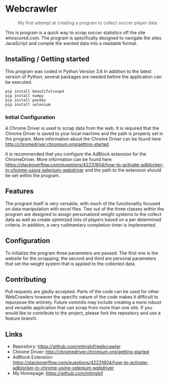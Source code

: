 # Webcrawler
> My first attempt at creating a program to collect soccer player data 

This is program is a quick way to scrap soccer statistics off the site whoscored.com. The program is specifically designed to navigate the sites JavaScript and compile the wanted data into a readable format. 

## Installing / Getting started
This program was coded in Python Version 3.6 
In addition to the latest version of Python, several packages are needed before the application can be executed.

```
pip install beautifulsoup4
pip install numpy
pip install pandas
pip install selenium
```

### Initial Configuration

A Chrome Driver is used to scrap data from the web. It is required that the Chrome Driver is saved to your local machine and the path is properly set in the program. More information about the Chrome Driver can be found here http://chromedriver.chromium.org/getting-started 

It is recommended that you configure the AdBlock extension for the ChromeDriver. More information can be found here https://stackoverflow.com/questions/42231604/how-to-activate-adblocker-in-chrome-using-selenium-webdriver and the path to the extension should be set within the program. 

## Features

The program itself is very versatile, with much of the functionality focused on data manipulation with excel files. Two out of the three classes within the program are designed to assign personalized weight systems to the collect data as well as create optimized lists of players based on a per determined criteria. In addition, a very rudimentary completion timer is implemented. 

## Configuration

To initialize the program three parameters are passed. The first one is the website for the scrapping, the second and third are personal parameters that set the weight system that is applied to the collected data. 

## Contributing

Pull requests are gladly accepted. Parts of the code can be used for other WebCrawlers however the specific nature of the code makes it difficult to repurpose the entirety. Future commits may include creating a more robust and versatile application that can scrap from more than one site. If you would like to contribute to the project, please fork the repository and use a feature branch. 

## Links

- Repository: https://github.com/mtinglof/webcrawler
- Chrome Driver: http://chromedriver.chromium.org/getting-started 
- AdBlock Extension: https://stackoverflow.com/questions/42231604/how-to-activate-adblocker-in-chrome-using-selenium-webdriver
- My Homepage: https://github.com/mtinglof
